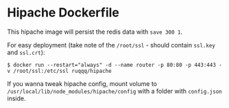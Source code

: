 # Hipache Dockerfile

This hipache image will persist the redis data with `save 300 1`.

For easy deployment (take note of the `/root/ssl` - should contain `ssl.key` and `ssl.crt`):
```
$ docker run --restart="always" -d --name router -p 80:80 -p 443:443 -v /root/ssl:/etc/ssl ruqqq/hipache
```

If you wanna tweak hipache config, mount volume to `/usr/local/lib/node_modules/hipache/config` with a folder with `config.json` inside.